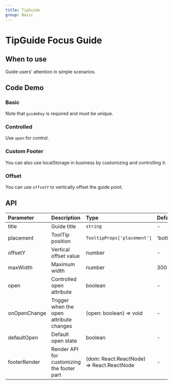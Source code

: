 ```yaml
---
title: TipGuide
group: Basic
---
```


# TipGuide Focus Guide

## When to use

Guide users' attention in simple scenarios.

## Code Demo

### Basic

Note that `guideKey` is required and must be unique.

<code src="./demos/normal.tsx" ></code>

### Controlled

Use `open` for control.

<code src="./demos/controlled.tsx" ></code>

### Custom Footer

<code src="./demos/footer.tsx" ></code>

You can also use localStorage in business by customizing and controlling it.

<code src="./demos/localStorage.tsx" ></code>

### Offset

You can use `offsetY` to vertically offset the guide point.

<code src="./demos/offset.tsx" ></code>

## API

| Parameter    | Description                                | Type                                      | Default  |
| :----------- | :----------------------------------------- | :---------------------------------------- | :------- |
| title        | Guide title                                | `string`                                  | -        |
| placement    | ToolTip position                           | `TooltipProps['placement']`               | 'bottom' |
| offsetY      | Vertical offset value                      | number                                    | -        |
| maxWidth     | Maximum width                              | number                                    | 300      |
| open         | Controlled open attribute                  | boolean                                   | -        |
| onOpenChange | Trigger when the open attribute changes    | (open: boolean) => void                   | -        |
| defaultOpen  | Default open state                         | boolean                                   | -        |
| footerRender | Render API for customizing the footer part | (dom: React.ReactNode) => React.ReactNode | -        |
